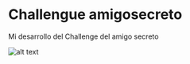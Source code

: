 # Challengue amigosecreto

Mi desarrollo del Challenge del amigo secreto 

![alt text](./assets/image.png)
